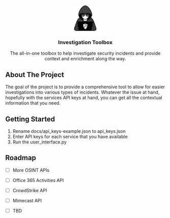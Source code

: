 <div id="top"></div>


<br />
<div align="center">
  <a href="https://github.com/BrandonGrover/investigation_toolbox">
    <img src="docs/logo.png" alt="Logo" width="80" height="80">
  </a>
<h3 align="center">Investigation Toolbox</h3>
  <p align="center">
    The all-in-one toolbox to help investigate security incidents and provide context and enrichment along the way.
    <br />
  </p>
</div>




## About The Project

<p>The goal of the project is to provide a comprehensive tool to allow for easier investigations into various types of incidents. Whatever the issue at hand, hopefully with the services API keys at hand, you can get all the contextual information that you need.</p>





## Getting Started

1. Rename docs/api_keys-example.json to api_keys.json
2. Enter API keys for each service that you have available
3. Run the user_interface.py




## Roadmap

- [ ] More OSINT APIs
- [ ] Office 365 Activities API
- [ ] CrowdStrike API
- [ ] Mimecast API
- [ ] TBD


<!-- <p align="right">(<a href="#top">back to top</a>)</p> --!>